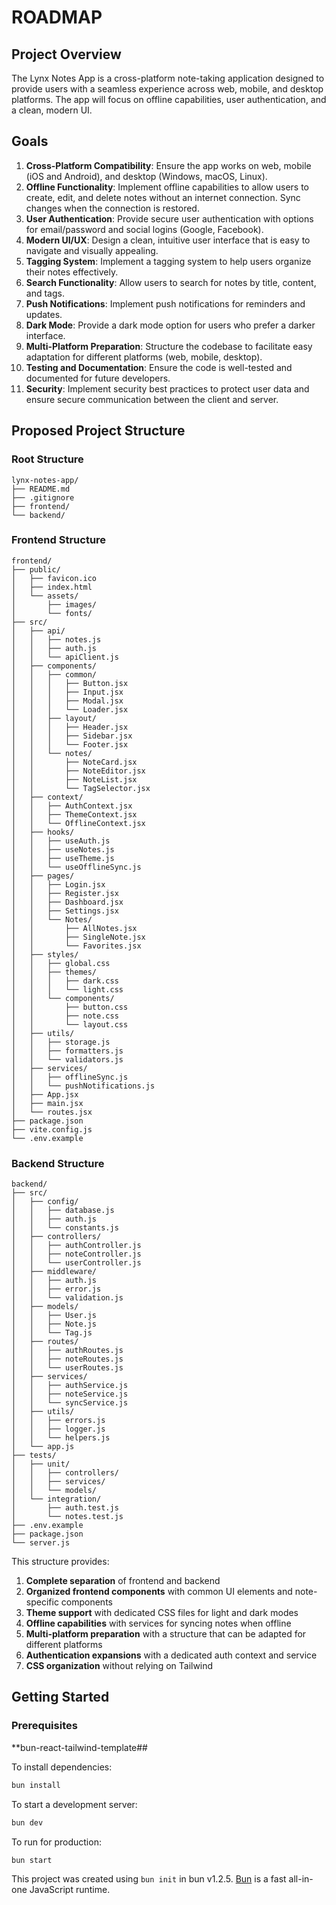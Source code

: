 # ROADMAP
## Project Overview
The Lynx Notes App is a cross-platform note-taking application designed to provide users with a seamless experience across web, mobile, and desktop platforms. The app will focus on offline capabilities, user authentication, and a clean, modern UI.

## Goals
1. **Cross-Platform Compatibility**: Ensure the app works on web, mobile (iOS and Android), and desktop (Windows, macOS, Linux).
2. **Offline Functionality**: Implement offline capabilities to allow users to create, edit, and delete notes without an internet connection. Sync changes when the connection is restored.
3. **User Authentication**: Provide secure user authentication with options for email/password and social logins (Google, Facebook).
4. **Modern UI/UX**: Design a clean, intuitive user interface that is easy to navigate and visually appealing.
5. **Tagging System**: Implement a tagging system to help users organize their notes effectively.
6. **Search Functionality**: Allow users to search for notes by title, content, and tags.
7. **Push Notifications**: Implement push notifications for reminders and updates.
8. **Dark Mode**: Provide a dark mode option for users who prefer a darker interface.
9. **Multi-Platform Preparation**: Structure the codebase to facilitate easy adaptation for different platforms (web, mobile, desktop).
10. **Testing and Documentation**: Ensure the code is well-tested and documented for future developers.
11. **Security**: Implement security best practices to protect user data and ensure secure communication between the client and server.

## Proposed Project Structure

### Root Structure
```
lynx-notes-app/
├── README.md
├── .gitignore
├── frontend/
└── backend/
```

### Frontend Structure
```
frontend/
├── public/
│   ├── favicon.ico
│   ├── index.html
│   └── assets/
│       ├── images/
│       └── fonts/
├── src/
│   ├── api/
│   │   ├── notes.js
│   │   ├── auth.js
│   │   └── apiClient.js
│   ├── components/
│   │   ├── common/
│   │   │   ├── Button.jsx
│   │   │   ├── Input.jsx
│   │   │   ├── Modal.jsx
│   │   │   └── Loader.jsx
│   │   ├── layout/
│   │   │   ├── Header.jsx
│   │   │   ├── Sidebar.jsx
│   │   │   └── Footer.jsx
│   │   └── notes/
│   │       ├── NoteCard.jsx
│   │       ├── NoteEditor.jsx
│   │       ├── NoteList.jsx
│   │       └── TagSelector.jsx
│   ├── context/
│   │   ├── AuthContext.jsx
│   │   ├── ThemeContext.jsx
│   │   └── OfflineContext.jsx
│   ├── hooks/
│   │   ├── useAuth.js
│   │   ├── useNotes.js
│   │   ├── useTheme.js
│   │   └── useOfflineSync.js
│   ├── pages/
│   │   ├── Login.jsx
│   │   ├── Register.jsx
│   │   ├── Dashboard.jsx
│   │   ├── Settings.jsx
│   │   └── Notes/
│   │       ├── AllNotes.jsx
│   │       ├── SingleNote.jsx
│   │       └── Favorites.jsx
│   ├── styles/
│   │   ├── global.css
│   │   ├── themes/
│   │   │   ├── dark.css
│   │   │   └── light.css
│   │   └── components/
│   │       ├── button.css
│   │       ├── note.css
│   │       └── layout.css
│   ├── utils/
│   │   ├── storage.js
│   │   ├── formatters.js
│   │   └── validators.js
│   ├── services/
│   │   ├── offlineSync.js
│   │   └── pushNotifications.js
│   ├── App.jsx
│   ├── main.jsx
│   └── routes.jsx
├── package.json
├── vite.config.js
└── .env.example
```

### Backend Structure
```
backend/
├── src/
│   ├── config/
│   │   ├── database.js
│   │   ├── auth.js
│   │   └── constants.js
│   ├── controllers/
│   │   ├── authController.js
│   │   ├── noteController.js
│   │   └── userController.js
│   ├── middleware/
│   │   ├── auth.js
│   │   ├── error.js
│   │   └── validation.js
│   ├── models/
│   │   ├── User.js
│   │   ├── Note.js
│   │   └── Tag.js
│   ├── routes/
│   │   ├── authRoutes.js
│   │   ├── noteRoutes.js
│   │   └── userRoutes.js
│   ├── services/
│   │   ├── authService.js
│   │   ├── noteService.js
│   │   └── syncService.js
│   ├── utils/
│   │   ├── errors.js
│   │   ├── logger.js
│   │   └── helpers.js
│   └── app.js
├── tests/
│   ├── unit/
│   │   ├── controllers/
│   │   ├── services/
│   │   └── models/
│   └── integration/
│       ├── auth.test.js
│       └── notes.test.js
├── .env.example
├── package.json
└── server.js
```

This structure provides:

1. **Complete separation** of frontend and backend
2. **Organized frontend components** with common UI elements and note-specific components
3. **Theme support** with dedicated CSS files for light and dark modes
4. **Offline capabilities** with services for syncing notes when offline
5. **Multi-platform preparation** with a structure that can be adapted for different platforms
6. **Authentication expansions** with a dedicated auth context and service
7. **CSS organization** without relying on Tailwind

## Getting Started

### Prerequisites

**bun-react-tailwind-template##

To install dependencies:

```bash
bun install
```

To start a development server:

```bash
bun dev
```

To run for production:

```bash
bun start
```

This project was created using `bun init` in bun v1.2.5. [Bun](https://bun.sh) is a fast all-in-one JavaScript runtime.

